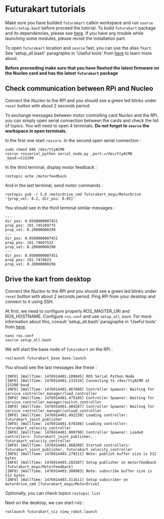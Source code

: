 # Futurakart tutorials

Make sure you have builded `futurakart` catkin workspace and run `source devel/setup.bash` before proceed the tutorial. 
To build `futurakart` package and its dependencies, please see [here](./RPI-ROS-Installation.md). 
If you have any trouble while launching some modules, please revisit the installation part.

To open `futurakart` location and `source` fast, you can use the alias `fkart`. 
See 'setup_all.bash' paragraphe in 'Useful tools' from [here](./README.md) to learn more about.

**Before proceeding make sure that you have flashed the latest firmware on the Nucleo card and has the latest `futurakart` package**

## Check communication between RPi and Nucleo

Connect the *Nucleo* to the *RPi* and you should see a green led blinks under `reset` button with about 2 seconds period. 

To exchange messages between motor controlling card *Nucleo* and the RPi, 
you can simply open serial connection between the cards and check the list of topics.
You will need to open 4 terminals. **Do not forget to `source` the workspace in open terminals.** 
 
In the first one start `roscore`.
In the second open serial connection :
```
sudo chmod 666 /dev/ttyACM0
rosrun rosserial_python serial_node.py _port:=/dev/ttyACM0 _baud:=115200 
```
In the third terminal, display motor feedback :
```
rostopic echo /motorfeedback
```
And in the last terminal, send motor commands :
```
rostopic pub -r 5.0 /motordrive_cmd futurakart_msgs/MotorDrive '{prop_vel: 0.2, dir_pos: 0.05}'
```
You should see in the third terminal similar messages :
```
---
dir_pos: 0.0500000007451
prop_pos: 181.745269775
prop_vel: 0.20000000298
---
dir_pos: 0.0500000007451
prop_pos: 181.74647522
prop_vel: 0.20000000298
---
dir_pos: 0.0500000007451
prop_pos: 181.7474823
prop_vel: 0.20000000298

```


## Drive the kart from desktop

Connect the *Nucleo* to the *RPi* and you should see a green led blinks under `reset` button with about 2 seconds period. 
Ping *RPi* from your desktop and connect to it using SSH.


At first, we need to configure properly ROS_MASTER_URI and ROS_HOSTNAME. Configure `ros.conf` and use `setup_all.bash`. 
For more information about this, consult 'setup_all.bash' paragraphe in 'Useful tools' from [here](./README.md).
```
nano ros.conf
source setup_all.bash
```

We will start the base node of `futurakart` on the RPi :
```
roslaunch futurakart_base base.launch
```
You should see the last messages like these :
```
[INFO] [WallTime: 1476914401.109845] ROS Serial Python Node
[INFO] [WallTime: 1476914401.131534] Connecting to /dev/ttyACM0 at 115200 baud
[INFO] [WallTime: 1476914401.467880] Controller Spawner: Waiting for service controller_manager/load_controller
[INFO] [WallTime: 1476914401.475105] Controller Spawner: Waiting for service controller_manager/switch_controller
[INFO] [WallTime: 1476914401.484267] Controller Spawner: Waiting for service controller_manager/unload_controller
[INFO] [WallTime: 1476914401.492238] Loading controller: futurakart_joint_publisher
[INFO] [WallTime: 1476914401.670108] Loading controller: futurakart_velocity_controller
[INFO] [WallTime: 1476914401.909790] Controller Spawner: Loaded controllers: futurakart_joint_publisher, futurakart_velocity_controller
[INFO] [WallTime: 1476914401.968209] Started controllers: futurakart_joint_publisher, futurakart_velocity_controller
[INFO] [WallTime: 1476914403.279211] Note: publish buffer size is 512 bytes
[INFO] [WallTime: 1476914403.282587] Setup publisher on motorfeedback [futurakart_msgs/MotorFeedback]
[INFO] [WallTime: 1476914403.308983] Note: subscribe buffer size is 512 bytes
[INFO] [WallTime: 1476914403.311611] Setup subscriber on motordrive_cmd [futurakart_msgs/MotorDrive]
```

Optionally, you can check topics `rostopic list`

Next on the desktop, we can start rviz :
```
roslaunch futurakart_viz view_robot.launch
```

